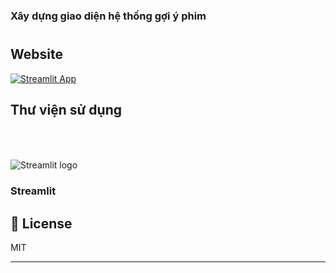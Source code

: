 <h3>Xây dựng giao diện hệ thống gợi ý phim</h3>
<h1 align="center">
 
## Website
[![Streamlit App](https://static.streamlit.io/badges/streamlit_badge_black_white.svg)](https://mrs-ui.streamlit.app/)

## Thư viện sử dụng 
<img src="https://user-images.githubusercontent.com/7164864/217935870-c0bc60a3-6fc0-4047-b011-7b4c59488c91.png" alt="Streamlit logo" style="margin-top:50px"></img>
<h3>Streamlit</h3>


## 📝 License

MIT

---
